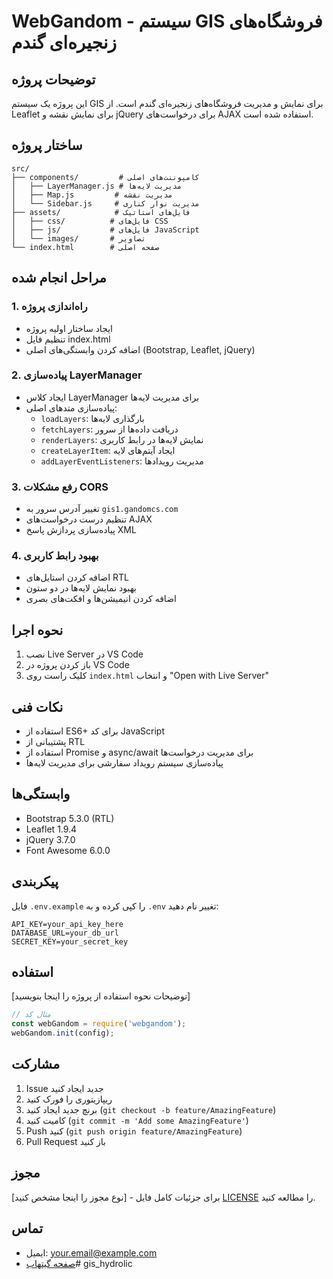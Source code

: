 # WebGandom - سیستم GIS فروشگاه‌های زنجیره‌ای گندم

## توضیحات پروژه
این پروژه یک سیستم GIS برای نمایش و مدیریت فروشگاه‌های زنجیره‌ای گندم است. از Leaflet برای نمایش نقشه و jQuery برای درخواست‌های AJAX استفاده شده است.

## ساختار پروژه
```
src/
├── components/         # کامپوننت‌های اصلی
│   ├── LayerManager.js # مدیریت لایه‌ها
│   ├── Map.js         # مدیریت نقشه
│   └── Sidebar.js     # مدیریت نوار کناری
├── assets/            # فایل‌های استاتیک
│   ├── css/          # فایل‌های CSS
│   ├── js/           # فایل‌های JavaScript
│   └── images/       # تصاویر
└── index.html        # صفحه اصلی
```

## مراحل انجام شده

### 1. راه‌اندازی پروژه
- ایجاد ساختار اولیه پروژه
- تنظیم فایل index.html
- اضافه کردن وابستگی‌های اصلی (Bootstrap, Leaflet, jQuery)

### 2. پیاده‌سازی LayerManager
- ایجاد کلاس LayerManager برای مدیریت لایه‌ها
- پیاده‌سازی متدهای اصلی:
  - `loadLayers`: بارگذاری لایه‌ها
  - `fetchLayers`: دریافت داده‌ها از سرور
  - `renderLayers`: نمایش لایه‌ها در رابط کاربری
  - `createLayerItem`: ایجاد آیتم‌های لایه
  - `addLayerEventListeners`: مدیریت رویدادها

### 3. رفع مشکلات CORS
- تغییر آدرس سرور به `gis1.gandomcs.com`
- تنظیم درست درخواست‌های AJAX
- پیاده‌سازی پردازش پاسخ XML

### 4. بهبود رابط کاربری
- اضافه کردن استایل‌های RTL
- بهبود نمایش لایه‌ها در دو ستون
- اضافه کردن انیمیشن‌ها و افکت‌های بصری

## نحوه اجرا
1. نصب Live Server در VS Code
2. باز کردن پروژه در VS Code
3. کلیک راست روی `index.html` و انتخاب "Open with Live Server"

## نکات فنی
- استفاده از ES6+ برای کد JavaScript
- پشتیبانی از RTL
- استفاده از Promise و async/await برای مدیریت درخواست‌ها
- پیاده‌سازی سیستم رویداد سفارشی برای مدیریت لایه‌ها

## وابستگی‌ها
- Bootstrap 5.3.0 (RTL)
- Leaflet 1.9.4
- jQuery 3.7.0
- Font Awesome 6.0.0

## پیکربندی
فایل `.env.example` را کپی کرده و به `.env` تغییر نام دهید:
```env
API_KEY=your_api_key_here
DATABASE_URL=your_db_url
SECRET_KEY=your_secret_key
```

## استفاده
[توضیحات نحوه استفاده از پروژه را اینجا بنویسید]
```javascript
// مثال کد
const webGandom = require('webgandom');
webGandom.init(config);
```

## مشارکت
1. Issue جدید ایجاد کنید
2. ریپازیتوری را فورک کنید
3. برنچ جدید ایجاد کنید (`git checkout -b feature/AmazingFeature`)
4. کامیت کنید (`git commit -m 'Add some AmazingFeature'`)
5. Push کنید (`git push origin feature/AmazingFeature`)
6. Pull Request باز کنید

## مجوز
[نوع مجوز را اینجا مشخص کنید] - برای جزئیات کامل فایل [LICENSE](LICENSE) را مطالعه کنید.

## تماس
- ایمیل: your.email@example.com
- [صفحه گیتهاب](https://github.com/your-username)#   g i s _ h y d r o l i c  
 